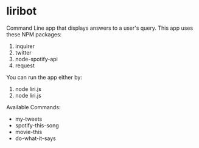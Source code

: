 # liribot
Command Line app that displays answers to a user's query.
This app uses these NPM packages:
1. inquirer
2. twitter
3. node-spotify-api
4. request

You can run the app either by:
1. node liri.js <command> <search query>
2. node liri.js
  
Available Commands:
* my-tweets
* spotify-this-song
* movie-this
* do-what-it-says
